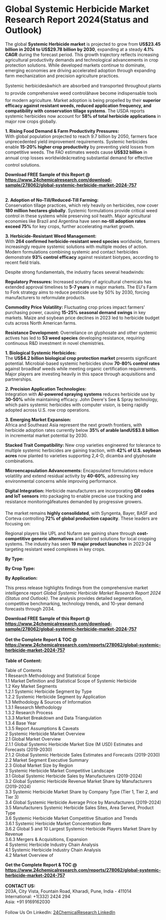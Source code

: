 <h1>Global Systemic Herbicide Market Research Report 2024(Status and Outlook)</h1><p>The global <strong>Systemic Herbicide market</strong> is projected to grow from <strong>US$23.45 billion in 2024 to US$29.78 billion by 2030</strong>, expanding at a steady <strong>4.1% CAGR</strong> during the forecast period. This growth trajectory reflects increasing agricultural productivity demands and technological advancements in crop protection solutions. While developed markets continue to dominate, emerging economies are driving accelerated adoption through expanding farm mechanization and precision agriculture practices.</p><p>Systemic herbicidesâwhich are absorbed and transported throughout plants to provide comprehensive weed controlâhave become indispensable tools for modern agriculture. Market adoption is being propelled by their <strong>superior efficacy against resistant weeds, reduced application frequency, and compatibility with conservation tillage systems</strong>. The USDA reports systemic herbicides now account for <strong>58% of total herbicide applications</strong> in major row crops globally.</p><p><strong>1. Rising Food Demand &amp; Farm Productivity Pressures:</strong><br>
With global population projected to reach 9.7 billion by 2050, farmers face unprecedented yield improvement requirements. Systemic herbicides enable <strong>15-20% higher crop productivity</strong> by preventing yield losses from competitive weeds. The FAO estimates weeds cause <strong>US$32 billion</strong> in annual crop losses worldwideâcreating substantial demand for effective control solutions.</p><div><b>Download FREE Sample of this Report @ 
            <a href="https://www.24chemicalresearch.com/download-sample/278062/global-systemic-herbicide-market-2024-757">
            https://www.24chemicalresearch.com/download-sample/278062/global-systemic-herbicide-market-2024-757</a></b></div><br><p><strong>2. Adoption of No-Till/Reduced-Till Farming:</strong><br>
Conservation tillage practices, which rely heavily on herbicides, now cover <strong>180 million hectares globally</strong>. Systemic formulations provide critical weed control in these systems while preserving soil health. Major agricultural economies like Brazil and Argentina have seen <strong>no-till adoption rates exceed 75%</strong> for key crops, further accelerating market growth.</p><p><strong>3. Herbicide-Resistant Weed Management:</strong><br>
With <strong>264 confirmed herbicide-resistant weed species</strong> worldwide, farmers increasingly require systemic solutions with multiple modes of action. Modern formulations combining systemic and contact herbicides demonstrate <strong>93% control efficacy</strong> against resistant biotypes, according to recent field trials.</p><p>Despite strong fundamentals, the industry faces several headwinds:</p><p><strong>Regulatory Pressures:</strong> Increased scrutiny of agricultural chemicals has extended approval timelines to <strong>5-7 years</strong> in major markets. The EU's Farm to Fork strategy aims to reduce pesticide use by 50% by 2030, forcing manufacturers to reformulate products.</p><p><strong>Commodity Price Volatility:</strong> Fluctuating crop prices impact farmers' purchasing power, causing <strong>15-25% seasonal demand swings</strong> in key markets. Maize and soybean price declines in 2023 led to herbicide budget cuts across North American farms.</p><p><strong>Resistance Development:</strong> Overreliance on glyphosate and other systemic actives has led to <strong>53 weed species</strong> developing resistance, requiring continuous R&amp;D investment in novel chemistries.</p><p><strong>1. Biological Systemic Herbicides:</strong><br>
The <strong>US$4.2 billion biological crop protection market</strong> presents significant potential. Microbial-based systemic herbicides show <strong>70-80% control rates</strong> against broadleaf weeds while meeting organic certification requirements. Major players are investing heavily in this space through acquisitions and partnerships.</p><p><strong>2. Precision Application Technologies:</strong><br>
Integration with <strong>AI-powered spraying systems</strong> reduces herbicide use by <strong>30-50%</strong> while maintaining efficacy. John Deere's See &amp; Spray technology, which pairs systemic herbicides with computer vision, is being rapidly adopted across U.S. row crop operations.</p><p><strong>3. Emerging Market Expansion:</strong><br>
Africa and Southeast Asia represent the next growth frontiers, with herbicide adoption rates currently below <strong>35% of arable landUS$3.8 billion</strong> in incremental market potential by 2030.</p><p><strong>Stacked Trait Compatibility:</strong> New crop varieties engineered for tolerance to multiple systemic herbicides are gaining traction, with <strong>42% of U.S. soybean acres</strong> now planted to varieties supporting 2,4-D, dicamba and glyphosate combinations.</p><p><strong>Microencapsulation Advancements:</strong> Encapsulated formulations reduce volatility and extend residual activity by <strong>40-60%</strong>, addressing key environmental concerns while improving performance.</p><p><strong>Digital Integration:</strong> Herbicide manufacturers are incorporating <strong>QR codes and IoT sensors</strong> into packaging to enable precise use tracking and resistance monitoringâfeatures demanded by progressive growers.</p><p>The market remains <strong>highly consolidated</strong>, with Syngenta, Bayer, BASF and Corteva controlling <strong>72% of global production capacity</strong>. These leaders are focusing on:</p><p>Regional players like UPL and Nufarm are gaining share through <strong>cost-competitive generic alternatives</strong> and tailored solutions for local cropping systems. The industry has seen <strong>19 major product launches</strong> in 2023-24 targeting resistant weed complexes in key crops.</p><p><strong>By Type:</strong></p><p><strong>By Crop Type:</strong></p><p><strong>By Application:</strong></p><p>This press release highlights findings from the comprehensive market intelligence report <em>Global Systemic Herbicide Market Research Report 2024 (Status and Outlook)</em>. The analysis provides detailed segmentation, competitive benchmarking, technology trends, and 10-year demand forecasts through 2034.</p><div><b>Download FREE Sample of this Report @ 
            <a href="https://www.24chemicalresearch.com/download-sample/278062/global-systemic-herbicide-market-2024-757">
            https://www.24chemicalresearch.com/download-sample/278062/global-systemic-herbicide-market-2024-757</a></b></div><br><div><b>Get the Complete Report & TOC @ 
            <a href="https://www.24chemicalresearch.com/reports/278062/global-systemic-herbicide-market-2024-757">
            https://www.24chemicalresearch.com/reports/278062/global-systemic-herbicide-market-2024-757</a></b></div><br>
            <b>Table of Content:</b><p>Table of Contents<br />
1 Research Methodology and Statistical Scope<br />
1.1 Market Definition and Statistical Scope of Systemic Herbicide<br />
1.2 Key Market Segments<br />
1.2.1 Systemic Herbicide Segment by Type<br />
1.2.2 Systemic Herbicide Segment by Application<br />
1.3 Methodology & Sources of Information<br />
1.3.1 Research Methodology<br />
1.3.2 Research Process<br />
1.3.3 Market Breakdown and Data Triangulation<br />
1.3.4 Base Year<br />
1.3.5 Report Assumptions & Caveats<br />
2 Systemic Herbicide Market Overview<br />
2.1 Global Market Overview<br />
2.1.1 Global Systemic Herbicide Market Size (M USD) Estimates and Forecasts (2019-2030)<br />
2.1.2 Global Systemic Herbicide Sales Estimates and Forecasts (2019-2030)<br />
2.2 Market Segment Executive Summary<br />
2.3 Global Market Size by Region<br />
3 Systemic Herbicide Market Competitive Landscape<br />
3.1 Global Systemic Herbicide Sales by Manufacturers (2019-2024)<br />
3.2 Global Systemic Herbicide Revenue Market Share by Manufacturers (2019-2024)<br />
3.3 Systemic Herbicide Market Share by Company Type (Tier 1, Tier 2, and Tier 3)<br />
3.4 Global Systemic Herbicide Average Price by Manufacturers (2019-2024)<br />
3.5 Manufacturers Systemic Herbicide Sales Sites, Area Served, Product Type<br />
3.6 Systemic Herbicide Market Competitive Situation and Trends<br />
3.6.1 Systemic Herbicide Market Concentration Rate<br />
3.6.2 Global 5 and 10 Largest Systemic Herbicide Players Market Share by Revenue<br />
3.6.3 Mergers & Acquisitions, Expansion<br />
4 Systemic Herbicide Industry Chain Analysis<br />
4.1 Systemic Herbicide Industry Chain Analysis<br />
4.2 Market Overview of</p><div><b>Get the Complete Report & TOC @ 
            <a href="https://www.24chemicalresearch.com/reports/278062/global-systemic-herbicide-market-2024-757">
            https://www.24chemicalresearch.com/reports/278062/global-systemic-herbicide-market-2024-757</a></b></div><br><b>CONTACT US:</b><br>
            203A, City Vista, Fountain Road, Kharadi, Pune, India - 411014<br>
            International: +1(332) 2424 294<br>
            Asia: +91 9169162030 <br><br>
            Follow Us On LinkedIn: <a href="https://www.linkedin.com/company/24chemicalresearch/">24ChemicalResearch LinkedIn</a>